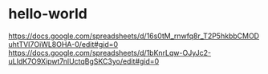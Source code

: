 # hello-world
https://docs.google.com/spreadsheets/d/16s0tM_rnwfq8r_T2P5hkbbCMODuhtTVI7OiWL8OHA-0/edit#gid=0
https://docs.google.com/spreadsheets/d/1bKnrLqw-OJyJc2-uLIdK7O9Xipwt7nlUctqBgSKC3yo/edit#gid=0
